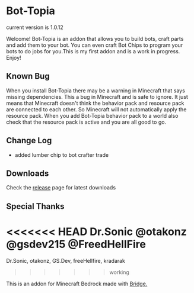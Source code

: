# Bot-Topia

current version is 1.0.12

Welcome! Bot-Topia is an addon that allows you to build bots, craft parts and add them to your bot. You can even craft Bot Chips to program your bots to do jobs for you.This is my first addon and is a work in progress. Enjoy!

## Known Bug
When you install Bot-Topia there may be a warning in Minecraft that says missing dependencies. This a bug in Minecraft and is safe to ignore. It just means that Minecraft doesn't think the behavior pack and resource pack are connected to each other. So Minecraft will not automatically apply the resource pack. When you add Bot-Topia behavior pack to a world also check that the resource pack is active and you are all good to go.

## Change Log

- added lumber chip to bot crafter trade


## Downloads

Check the [release](https://github.com/drewcifer/bot-topia/releases/latest) page for latest downloads

## Special Thanks

<<<<<<< HEAD
Dr.Sonic @otakonz @gsdev215 @FreedHellFire
=======
Dr.Sonic, otakonz, GS.Dev, freeHellfire, kradarak
>>>>>>> working

This is an addon for Minecraft Bedrock made with [Bridge.](https://github.com/bridge-core/bridge.)
